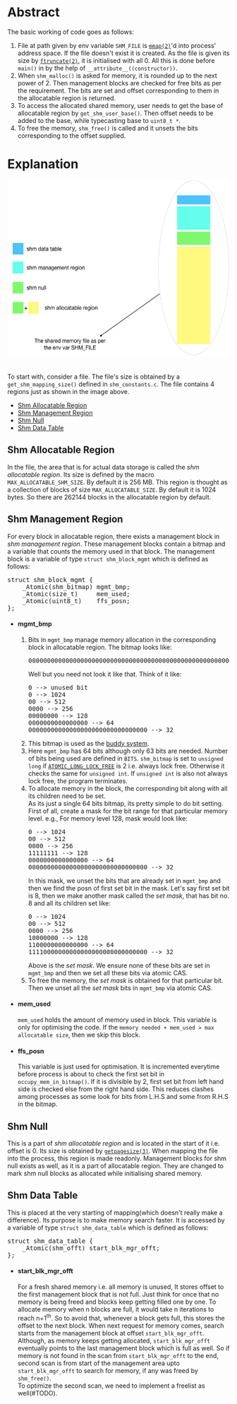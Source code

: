 <h1>Abstract</h1>
The basic working of code goes as follows:
<ol>
	<li>
		File at path given by env variable <code>SHM_FILE</code> is <a href="http://man7.org/linux/man-pages/man2/mmap.2.html"><code>mmap(2)</code></a>'d into process' address space.
		If the file doesn't exist it is created. As the file is given its size by <a href="https://linux.die.net/man/2/ftruncate"><code>ftruncate(2)</code></a>,
		it is initialised with all 0. All this is done before <code>main()</code> in by the help of <code>__attribute__((constructor))</code>.
	</li>
	<li>
		When <code>shm_malloc()</code> is asked for memory, it is rounded up to the next power of 2. Then management blocks are 
		checked for free bits as per the requirement. The bits are set and offset corresponding to them in the allocatable region
		is returned.
	</li>
	<li>
		To access the allocated shared memory, user needs to get the base of allocatable region by <code>get_shm_user_base()</code>.
		Then offset needs to be added to the base, while typecasting base to <code>uint8_t *</code>.
	</li>
	<li>
		To free the memory, <code>shm_free()</code> is called and it unsets the bits corresponding to the offset supplied.
	</li>
</ol>
	

<h1>Explanation</h1>

<img src="shared_memory.png" alt="shared memory file structure" width="600" height="400"><br><br><br>
To start with, consider a file. The file's size is obtained by a <code>get_shm_mapping_size()</code> defined in
<code>shm_constants.c</code>. The file contains 4 regions just as shown in the image above.

<ul>
	<li>
		<a href="https://github.com/MihirLuthra/shm_alloc/blob/master/docs/source_code_explanation.md#shm-allocatable-region">
			Shm Allocatable Region
		</a>
	</li>
	<li>
		<a href="https://github.com/MihirLuthra/shm_alloc/blob/master/docs/source_code_explanation.md#shm-management-region">
			Shm Management Region
		</a>
	</li>
	<li>
		<a href="https://github.com/MihirLuthra/shm_alloc/blob/master/docs/source_code_explanation.md#shm-null">
			Shm Null
		</a>
	</li>
	<li>
		<a href="https://github.com/MihirLuthra/shm_alloc/blob/master/docs/source_code_explanation.md#shm-data-table">
			Shm Data Table
		</a>
	</li>
</ul>

<h2>Shm Allocatable Region</h2>
In the file, the area that is for actual data storage is called the <em>shm allocatable region</em>. Its size is
defined by the macro <code>MAX_ALLOCATABLE_SHM_SIZE</code>. By default it is 256 MB. This region is thought as a collection
of blocks of size <code>MAX_ALLOCATABLE_SIZE</code>. By default it is 1024 bytes. So there are 262144 blocks in the allocatable
region by default.

<h2>Shm Management Region</h2>
For every block in allocatable region, there exists a management block in <em>shm management region</em>. These management
blocks contain a bitmap and a variable that counts the memory used in that block. The management block is a variable of
type <code>struct shm_block_mgmt</code> which is defined as follows:

<pre>
struct shm_block_mgmt {
    _Atomic(shm_bitmap) mgmt_bmp;
    _Atomic(size_t)     mem_used;
    _Atomic(uint8_t)    ffs_posn;
};
</pre>

<ul>
	<li>
		<h4>mgmt_bmp</h4>
			<ol>
				<li>
				Bits in <code>mgmt_bmp</code> manage memory allocation in the corresponding block in allocatable region. 
				The bitmap looks like:
<pre>
0000000000000000000000000000000000000000000000000000000000000000
</pre>
				Well but you need not look it like that. Think of it like:
<pre>
0 --> unused bit
0 --> 1024 
00 --> 512 
0000 --> 256 
00000000 --> 128 
0000000000000000 --> 64 
00000000000000000000000000000000 --> 32 
</pre>
				</li>
				<li>
					This bitmap is used as the <a href="https://en.wikipedia.org/wiki/Buddy_memory_allocation">buddy system</a>.
				</li>
				<li>
					Here <code>mgmt_bmp</code> has 64 bits although only 63 bits are needed. Number of bits being used are defined in <code>BITS</code>.
					<code>shm_bitmap</code> is set to <code>unsigned long</code> if <a href="https://www.ibm.com/support/knowledgecenter/en/SSLTBW_2.1.0/com.ibm.zos.v2r1.cbclx01/atomicmacros.htm"><code>ATOMIC_LONG_LOCK_FREE</code></a>
					is 2 i.e. always lock free. Otherwise it checks the same for <code>unsigned int</code>. If <code>unsigned int</code>
					is also not always lock free, the program terminates.
				</li>
				<li>
					To allocate memory in the block, the corresponding bit along with all its children need to be set.<br>
					As its just a single 64 bits bitmap, its pretty simple to do bit setting. First of all, create a mask for the bit range
					for that particular memory level. e.g., For memory level 128, mask would look like:
<pre>
0 --> 1024 
00 --> 512 
0000 --> 256 
11111111 --> 128 
0000000000000000 --> 64 
00000000000000000000000000000000 --> 32
</pre>
					In this mask, we unset the bits that are already set in <code>mgmt_bmp</code> and then we find the posn
					of first set bit in the mask. Let's say first set bit is 8, then we make another mask called the <em>set mask</em>,
					that has bit no. 8 and all its children set like:
<pre>
0 --> 1024 
00 --> 512 
0000 --> 256 
10000000 --> 128 
1100000000000000 --> 64 
11110000000000000000000000000000 --> 32
</pre>
					Above is the <em>set mask</em>. We ensure none of these bits are set in <code>mgmt_bmp</code> and then we
					set all these bits via atomic CAS.
				</li>
				<li>
					To free the memory, the <em>set mask</em> is obtained for that particular bit. Then we unset all the <em>set mask</em> bits
					in <code>mgmt_bmp</code> via atomic CAS.
				</li>
			</ol>
	</li>
	<li>
		<h4>mem_used</h4>
			<code>mem_used</code> holds the amount of memory used in block. This variable is only for optimising the code. If the 
			<code>memory needed + mem_used > max allocatable size</code>, then we skip this block.
	</li>
	<li>
		<h4>ffs_posn</h4>
			This variable is just used for optimisation. It is incremented everytime before process is about to check
			the first set bit in <code>occupy_mem_in_bitmap()</code>. If it is divisible by 2, first set bit from 
			left hand side is checked else from the right hand side. This reduces clashes among processes as some look for
			bits from L.H.S and some from R.H.S in the bitmap.
	</li>
</ul>

<h2>Shm Null</h2>

This is a part of <em>shm allocatable region</em> and is located in the start of it i.e. offset is 0. Its size is obtained by 
<a href="https://www.freebsd.org/cgi/man.cgi?sektion=3&query=getpagesize"><code>getpagesize(3)</code></a>. When mapping
the file into the process, this region is made readonly. Management blocks for shm null exists as well, as it is a part of
allocatable region. They are changed to mark shm null blocks as allocated while initialising shared memory.

<h2>Shm Data Table</h2>

This is placed at the very starting of mapping(which doesn't really make a difference). Its purpose is to make memory
search faster. It is accessed by a variable of type <code>struct shm_data_table</code> which is defined as follows:

<pre>
struct shm_data_table {
    _Atomic(shm_offt) start_blk_mgr_offt;
};
</pre>

<ul>
	<li>
	<h4>start_blk_mgr_offt</h4>
	For a fresh shared memory i.e. all memory is unused, It stores offset to the first management block that is not full.
	Just think for once that no memory is being freed and blocks keep getting filled one by one. To allocate memory
	when n blocks are full, it would take n iterations to reach n+1<sup>th</sup>. So to avoid that, whenever a block
	gets full, this stores the offset to the next block. When next request for memory comes, search starts from
	the management block at offset <code>start_blk_mgr_offt</code>. Although, as memory keeps getting allocated,
	<code>start_blk_mgr_offt</code> eventually points to the last management block which is full as well.
	So if memory is not found in the scan from <code>start_blk_mgr_offt</code> to the end, second scan is from
	start of the management area upto <code>start_blk_mgr_offt</code> to search for memory, if any was freed by
	<code>shm_free()</code>.<br>
	To optimize the second scan, we need to implement a freelist as well(#TODO).
	</li>
</ul>
